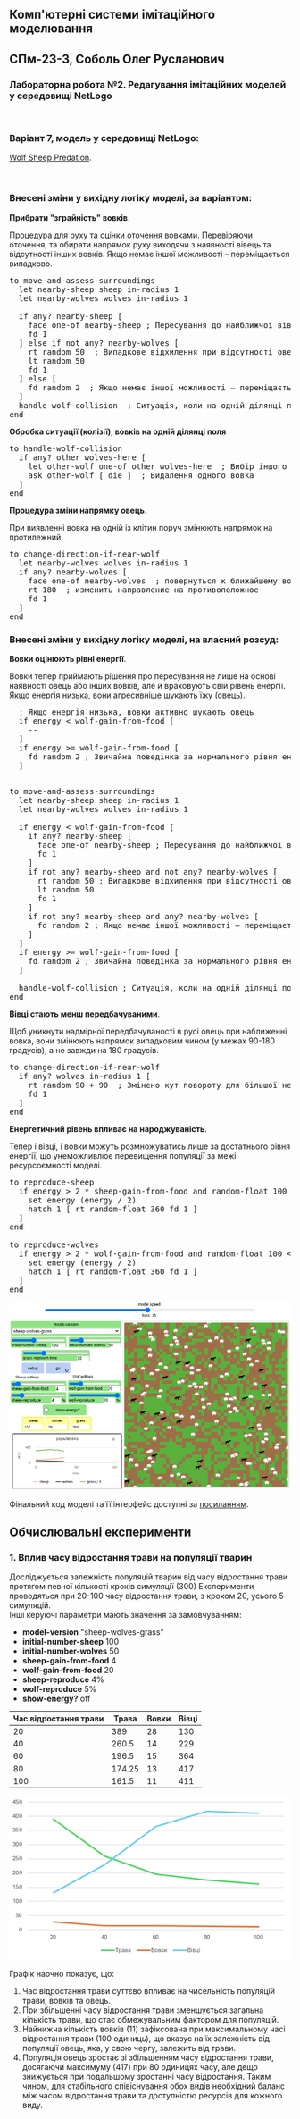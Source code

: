 ## Комп'ютерні системи імітаційного моделювання
## СПм-23-3, **Соболь Олег Русланович**
### Лабораторна робота №**2**. Редагування імітаційних моделей у середовищі NetLogo

<br>

### Варіант 7, модель у середовищі NetLogo:
[Wolf Sheep Predation](http://www.netlogoweb.org/launch#http://www.netlogoweb.org/assets/modelslib/Sample%20Models/Biology/Wolf%20Sheep%20Predation.nlogo).

<br>

### Внесені зміни у вихідну логіку моделі, за варіантом:
**Прибрати "зграйність" вовків**.

Процедура для руху та оцінки оточення вовками. Перевіряючи оточення, та обирати напрямок руху виходячи з наявності вівець та відсутності інших вовків. Якщо немає іншої можливості – переміщається випадково. 
<pre>
to move-and-assess-surroundings
  let nearby-sheep sheep in-radius 1  
  let nearby-wolves wolves in-radius 1 
  
  if any? nearby-sheep [ 
    face one-of nearby-sheep ; Пересування до найближчої вівці
    fd 1
  ] else if not any? nearby-wolves [
    rt random 50  ; Випадкове відхилення при відсутності овець та вовків
    lt random 50
    fd 1
  ] else [
    fd random 2  ; Якщо немає іншої можливості – переміщається випадково
  ]
  handle-wolf-collision  ; Ситуація, коли на одній ділянці поля два вовки
end
</pre>

**Обробка ситуації (колізії), вовків на одній ділянці поля**
<pre>
to handle-wolf-collision
  if any? other wolves-here [
    let other-wolf one-of other wolves-here  ; Вибір іншого вовка на цій клітинці
    ask other-wolf [ die ]  ; Видалення одного вовка
  ]
end
</pre>

**Процедура зміни напрямку овець**. 

При виявленні вовка на одній із клітин поруч змінюють напрямок на протилежний.
<pre>
to change-direction-if-near-wolf
  let nearby-wolves wolves in-radius 1
  if any? nearby-wolves [
    face one-of nearby-wolves  ; повернуться к ближайшему волку
    rt 180  ; изменить направление на противоположное
    fd 1
  ]
end
</pre>

### Внесені зміни у вихідну логіку моделі, на власний розсуд:
**Вовки оцінюють рівні енергії**.

Вовки тепер приймають рішення про пересування не лише на основі наявності овець або інших вовків, але й враховують свій рівень енергії. Якщо енергія низька, вони агресивніше шукають їжу (овець).
<pre>
  ; Якщо енергія низька, вовки активно шукають овець
  if energy < wolf-gain-from-food [ 
    --
  ]
  if energy >= wolf-gain-from-food [
    fd random 2 ; Звичайна поведінка за нормального рівня енергії
  ]

</pre>
<pre>
to move-and-assess-surroundings 
  let nearby-sheep sheep in-radius 1
  let nearby-wolves wolves in-radius 1
  
  if energy < wolf-gain-from-food [
    if any? nearby-sheep [
      face one-of nearby-sheep ; Пересування до найближчої вівці
      fd 1
    ]
    if not any? nearby-sheep and not any? nearby-wolves [
      rt random 50 ; Випадкове відхилення при відсутності овець та вовків
      lt random 50
      fd 1
    ]
    if not any? nearby-sheep and any? nearby-wolves [
      fd random 2 ; Якщо немає іншої можливості – переміщається випадково
    ]
  ]
  if energy >= wolf-gain-from-food [
    fd random 2 ; Звичайна поведінка за нормального рівня енергії
  ]
              
  handle-wolf-collision ; Ситуація, коли на одній ділянці поля два вовки
end
</pre>

**Вівці стають менш передбачуваними**.

Щоб уникнути надмірної передбачуваності в русі овець при наближенні вовка, вони змінюють напрямок випадковим чином (у межах 90-180 градусів), а не завжди на 180 градусів.
<pre>
to change-direction-if-near-wolf  
  if any? wolves in-radius 1 [
    rt random 90 + 90  ; Змінено кут повороту для більшої непередбачуваності
    fd 1
  ]
end
</pre>

**Енергетичний рівень впливає на народжуваність**.

Тепер і вівці, і вовки можуть розмножуватись лише за достатнього рівня енергії, що унеможливлює перевищення популяції за межі ресурсоємності моделі.
<pre>
to reproduce-sheep  
  if energy > 2 * sheep-gain-from-food and random-float 100 < sheep-reproduce [ ; Умова на енергію
    set energy (energy / 2)
    hatch 1 [ rt random-float 360 fd 1 ]
  ]
end

to reproduce-wolves  
  if energy > 2 * wolf-gain-from-food and random-float 100 < wolf-reproduce [ ; Умова на енергію
    set energy (energy / 2)
    hatch 1 [ rt random-float 360 fd 1 ]
  ]
end
</pre>

![Скріншот моделі в процесі симуляції](model.png)

Фінальний код моделі та її інтерфейс доступні за [посиланням](Wolf_Sheep_Predation.nlogo).
<br>

## Обчислювальні експерименти 
### 1. Вплив часу відростання трави на популяції тварин
Досліджується залежність популяцій тварин від часу відростання трави протягом певної кількості кроків симуляції (300)
Експерименти проводяться при 20-100 часу відростання трави, з кроком 20, усього 5 симуляцій.  
Інші керуючі параметри мають значення за замовчуванням:
- **model-version** "sheep-wolves-grass"
- **initial-number-sheep** 100
- **initial-number-wolves** 50
- **sheep-gain-from-food** 4
- **wolf-gain-from-food** 20
- **sheep-reproduce** 4%
- **wolf-reproduce** 5%
- **show-energy?** off

<table>
<thead>
<tr><th>Час відростання трави</th><th>Трава</th><th>Вовки</th><th>Вівці</th></tr>
</thead>
<tbody>
<tr><td>20</td><td>389</td><td>28</td><td>130</td></tr>
<tr><td>40</td><td>260.5</td><td>14</td><td>229</td></tr>
<tr><td>60</td><td>196.5</td><td>15</td><td>364</td></tr>
<tr><td>80</td><td>174.25</td><td>13</td><td>417</td></tr>
<tr><td>100</td><td>161.5</td><td>11</td><td>411</td></tr>
</tbody>
</table>

![Вплив часу відростання трави на популяції тварин](fig1.png)

Графік наочно показує, що: 
1) Час відростання трави суттєво впливає на чисельність популяцій трави, вовків та овець.
2) При збільшенні часу відростання трави зменшується загальна кількість трави, що стає обмежувальним фактором для популяцій.
3) Найнижча кількість вовків (11) зафіксована при максимальному часі відростання трави (100 одиниць), що вказує на їх залежність від популяції овець, яка, у свою чергу, залежить від трави.
4) Популяція овець зростає зі збільшенням часу відростання трави, досягаючи максимуму (417) при 80 одиницях часу, але дещо знижується при подальшому зростанні часу відростання.
Таким чином, для стабільного співіснування обох видів необхідний баланс між часом відростання трави та доступністю ресурсів для кожного виду.
